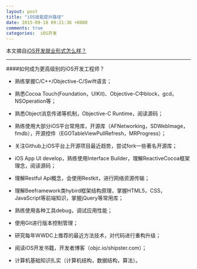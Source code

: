 ```yaml
---
layout: post
title: "iOS技能提升路径"
date: 2015-09-18 09:21:36 +0800
comments: true
categories:  iOS开发 
---  
```

本文摘自[iOS开发就业形式怎么样？](http://mp.weixin.qq.com/s?__biz=MjM5NTIyNTUyMQ==&mid=209774617&idx=1&sn=f36182036013a89567bb150be29440d2&scene=23&srcid=0918NfRjr2G9LbsQXulG1Ec1#rd)  

---  
####如何成为更高级别的iOS开发工程师？

* 熟练掌握C/C++/Objective-C/Swift语言；

* 熟悉Cocoa Touch(Foundation，UIKit)、Objective-C中block，gcd，NSOperation等；

* 熟悉Object消息传递等机制，Objective-C Runtime，阅读源码；

* 熟练使用大部分iOS平台常用库，开源库（AFNetworking，SDWebImage，fmdb），开源控件（EGOTableViewPullRefresh，MRProgress）；

* 关注Github上iOS平台上开源项目最近趋势，尝试fork一些著名开源库；

* iOS App UI develop，熟练使用Interface Builder，理解ReactiveCocoa框架理念，阅读源码；

* 理解Restful Api概念，会使用Restkit，进行网络资源传输；

* 理解Beeframework类hybird框架结构原理，掌握HTML5，CSS，JavaScript等前端知识，掌握jQuery等常用库；

* 熟练使用各种工具debug，调试应用性能；

* 使用Git进行版本控制管理；

* 研究每年WWDC上推荐的最近方法技术，对代码进行重构升级；

* 阅读iOS开发书籍，开发者博客（objc.io/shipster.com）；

* 计算机基础知识扎实（计算机结构，数据结构，算法）。